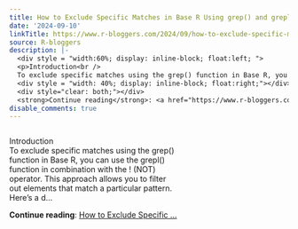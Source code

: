 ```yaml
---
title: How to Exclude Specific Matches in Base R Using grep() and grepl()
date: '2024-09-10'
linkTitle: https://www.r-bloggers.com/2024/09/how-to-exclude-specific-matches-in-base-r-using-grep-and-grepl/
source: R-bloggers
description: |-
  <div style = "width:60%; display: inline-block; float:left; ">
  <p>Introduction<br />
  To exclude specific matches using the grep() function in Base R, you can use the grepl() function in combination with the ! (NOT) operator. This approach allows you to filter out elements that match a particular pattern. Here’s a d...</p></div>
  <div style = "width: 40%; display: inline-block; float:right;"></div>
  <div style="clear: both;"></div>
  <strong>Continue reading</strong>: <a href="https://www.r-bloggers.com/2024/09/how-to-exclude-specific-matches-in-base-r-using-grep-and-grepl/">How to Exclude Specific ...
disable_comments: true
---
```

<div style = "width:60%; display: inline-block; float:left; ">
<p>Introduction<br />
To exclude specific matches using the grep() function in Base R, you can use the grepl() function in combination with the ! (NOT) operator. This approach allows you to filter out elements that match a particular pattern. Here’s a d...</p></div>
<div style = "width: 40%; display: inline-block; float:right;"></div>
<div style="clear: both;"></div>
<strong>Continue reading</strong>: <a href="https://www.r-bloggers.com/2024/09/how-to-exclude-specific-matches-in-base-r-using-grep-and-grepl/">How to Exclude Specific ...
